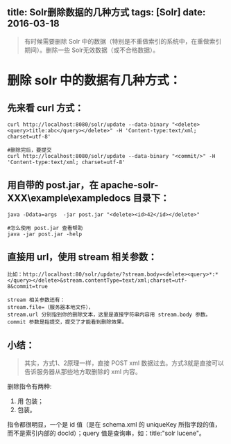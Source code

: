 title: Solr删除数据的几种方式
tags: [Solr]
date: 2016-03-18
---

> 有时候需要删除 Solr 中的数据（特别是不重做索引的系统中，在重做索引期间）。删除一些 Solr无效数据（或不合格数据）。

<!-- more -->

# 删除 solr 中的数据有几种方式：

## 先来看 curl 方式：

	curl http://localhost:8080/solr/update --data-binary "<delete><query>title:abc</query></delete>" -H 'Content-type:text/xml; charset=utf-8'  
  
	#删除完后，要提交  
	curl http://localhost:8080/solr/update --data-binary "<commit/>" -H 'Content-type:text/xml; charset=utf-8'  


## 用自带的 post.jar，在 apache-solr-XXX\example\exampledocs 目录下：

	java -Ddata=args  -jar post.jar "<delete><id>42</id></delete>"  
  
	#怎么使用 post.jar 查看帮助    
	java -jar post.jar -help  

## 直接用 url，使用 stream 相关参数：
	
	比如：http://localhost:80/solr/update/?stream.body=<delete><query>*:*</query></delete>&stream.contentType=text/xml;charset=utf-8&commit=true

	stream 相关参数还有：
	stream.file=（服务器本地文件），
	stream.url 分别指到你的删除文本，这里是直接字符串内容用 stream.body 参数。
	commit 参数是指提交，提交了才能看到删除效果。

## 小结：
> 其实，方式1、2原理一样，直接 POST xml 数据过去。方式3就是直接可以告诉服务器从那些地方取删除的 xml 内容。

删除指令有两种:

1. 用 <id></id> 包装；
2. <query></query> 包装。

指令都很明显，一个是 id 值（是在 schema.xml 的 uniqueKey 所指字段的值，而不是索引内部的 docId）；query 值是查询串，如：title:"solr lucene"。